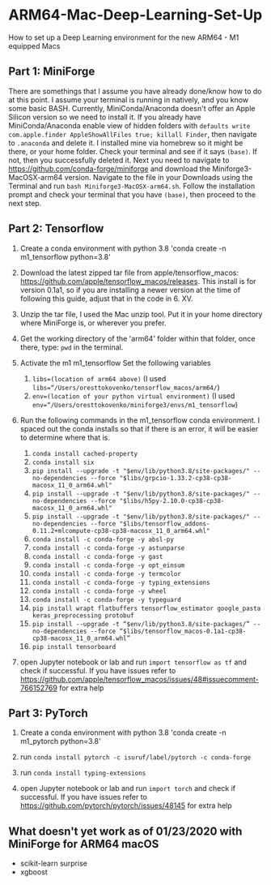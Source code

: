 # ARM64-Mac-Deep-Learning-Set-Up
How to set up a Deep Learning environment for the new ARM64 - M1 equipped Macs

## Part 1: MiniForge

There are somethings that I assume you have already done/know how to do at this point. I assume your terminal is running in natively, and you know some basic BASH. Currently, MiniConda/Anaconda doesn't offer an Apple Silicon version so we need to install it. If you already have MiniConda/Anaconda enable view of hidden folders with `defaults write com.apple.finder AppleShowAllFiles true; killall Finder`, then navigate to `.anaconda` and delete it. I installed mine via homebrew so it might be there, or your home folder. Check your terminal and see if it says `(base)`. If not, then you successfully deleted it. Next you need to navigate to https://github.com/conda-forge/miniforge and download the Miniforge3-MacOSX-arm64 version. Navigate to the file in your Downloads using the Terminal and run `bash Miniforge3-MacOSX-arm64.sh`. Follow the installation prompt and check your terminal that you have `(base)`, then proceed to the next step. 

## Part 2: Tensorflow

1. Create a conda environment with python 3.8 'conda create -n m1_tensorflow python=3.8'

2. Download the latest zipped tar file from apple/tensorflow_macos: https://github.com/apple/tensorflow_macos/releases. This install is for version 0.1a1, so if you are installing a newer version at the time of following this guide, adjust that in the code in 6. XV.
3. Unzip the tar file, I used the Mac unzip tool. Put it in your home directory where MiniForge is, or wherever you prefer. 
4. Get the working directory of the 'arm64' folder within that folder, once there, type: `pwd` in the terminal. 
5. Activate the m1 m1_tensorflow Set the following variables
    1. `libs=(location of arm64 above)` (I used `libs=“/Users/oresttokovenko/tensorflow_macos/arm64/`)
    2. `env=(location of your python virtual environment)` (I used `env=“/Users/oresttokovenko/miniforge3/envs/m1_tensorflow`)
6. Run the following commands in the m1_tensorflow conda environment. I spaced out the conda installs so that if there is an error, it will be easier to determine where that is. 
    1. `conda install cached-property`
    2. `conda install six`
    3. `pip install --upgrade -t "$env/lib/python3.8/site-packages/" --no-dependencies --force "$libs/grpcio-1.33.2-cp38-cp38-macosx_11_0_arm64.whl"`
    4. `pip install --upgrade -t "$env/lib/python3.8/site-packages/" --no-dependencies --force "$libs/h5py-2.10.0-cp38-cp38-macosx_11_0_arm64.whl"`
    5. `pip install --upgrade -t "$env/lib/python3.8/site-packages/" --no-dependencies --force "$libs/tensorflow_addons-0.11.2+mlcompute-cp38-cp38-macosx_11_0_arm64.whl"`
    6. `conda install -c conda-forge -y absl-py`
    7. `conda install -c conda-forge -y astunparse`
    8. `conda install -c conda-forge -y gast`
    9. `conda install -c conda-forge -y opt_einsum`
    10. `conda install -c conda-forge -y termcolor`
    11. `conda install -c conda-forge -y typing_extensions`
    12. `conda install -c conda-forge -y wheel`
    13. `conda install -c conda-forge -y typeguard`
    14. `pip install wrapt flatbuffers tensorflow_estimator google_pasta keras_preprocessing protobuf`
    15. `pip install --upgrade -t “$env/lib/python3.8/site-packages/” --no-dependencies --force “$libs/tensorflow_macos-0.1a1-cp38-cp38-macosx_11_0_arm64.whl”`
    16. `pip install tensorboard`

7. open Jupyter notebook or lab and run `import tensorflow as tf` and check if successful. If you have issues refer to https://github.com/apple/tensorflow_macos/issues/48#issuecomment-766152769 for extra help

## Part 3: PyTorch

1. Create a conda environment with python 3.8 'conda create -n m1_pytorch python=3.8'

2. run `conda install pytorch -c isuruf/label/pytorch -c conda-forge`

3. run `conda install typing-extensions`

4. open Jupyter notebook or lab and run `import torch` and check if successful. If you have issues refer to https://github.com/pytorch/pytorch/issues/48145 for extra help

## What doesn't yet work as of 01/23/2020 with MiniForge for ARM64 macOS

- scikit-learn surprise
- xgboost
